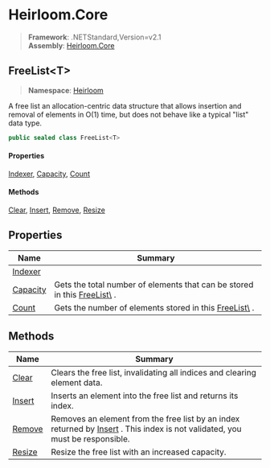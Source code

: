 # Heirloom.Core

> **Framework**: .NETStandard,Version=v2.1  
> **Assembly**: [Heirloom.Core][0]  

## FreeList\<T>

> **Namespace**: [Heirloom][0]  

A free list an allocation-centric data structure that allows insertion and removal of elements in O(1) time, but does not behave like a typical "list" data type.

```cs
public sealed class FreeList<T>
```

#### Properties

[Indexer][1], [Capacity][2], [Count][3]

#### Methods

[Clear][4], [Insert][5], [Remove][6], [Resize][7]

## Properties

| Name          | Summary                                                                           |
|---------------|-----------------------------------------------------------------------------------|
| [Indexer][1]  |                                                                                   |
| [Capacity][2] | Gets the total number of elements that can be stored in this [FreeList\\<T>][8] . |
| [Count][3]    | Gets the number of elements stored in this [FreeList\\<T>][8] .                   |

## Methods

| Name        | Summary                                                                                                                           |
|-------------|-----------------------------------------------------------------------------------------------------------------------------------|
| [Clear][4]  | Clears the free list, invalidating all indices and clearing element data.                                                         |
| [Insert][5] | Inserts an element into the free list and returns its index.                                                                      |
| [Remove][6] | Removes an element from the free list by an index returned by [Insert][5] . This index is not validated, you must be responsible. |
| [Resize][7] | Resize the free list with an increased capacity.                                                                                  |

[0]: ../../Heirloom.Core.md
[1]: FreeList[T]/Indexer.md
[2]: FreeList[T]/Capacity.md
[3]: FreeList[T]/Count.md
[4]: FreeList[T]/Clear.md
[5]: FreeList[T]/Insert.md
[6]: FreeList[T]/Remove.md
[7]: FreeList[T]/Resize.md
[8]: FreeList[T].md
